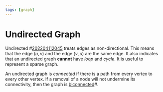 ```yaml
---
tags: [graph]
---
```


# Undirected Graph

Undirected #[202204112045](202204112045.md) treats edges as non-directional. This means that
the edge $(u, v)$ and the edge $(v, u)$ are the same edge. It also indicates
that an undirected graph **cannot** have *loop* and *cycle*. It is useful to
represent a sparse graph.

An undirected graph is *connected* if there is a path from every vertex to every
other vertex. If a removal of a node will not undermine its connectivity, then
the graph is [biconnected](202205022012.md)#.
